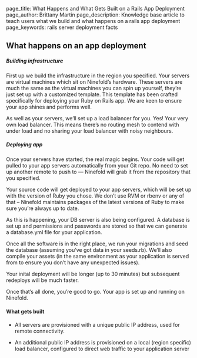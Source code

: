 page_title: What Happens and What Gets Built on a Rails App Deployment
page_author: Brittany Martin
page_description: Knowledge base article to teach users what we build and what happens on a rails app deployment
page_keywords: rails server deployment facts  

## What happens on an app deployment

##### Building infrastructure

First up we build the infrastructure in the region you specified. Your servers are virtual machines which sit on Ninefold’s hardware. These servers are much the same as the virtual machines you can spin up yourself, they’re just set up with a customized template. This template has been crafted specifically for deploying your Ruby on Rails app. We are keen to ensure your app shines and performs well.

As well as your servers, we’ll set up a load balancer for you. Yes! Your very own load balancer. This means there’s no routing mesh to contend with under load and no sharing your load balancer with noisy neighbours.

##### Deploying app

Once your servers have started, the real magic begins. Your code will get pulled to your app servers automatically from your Git repo. No need to set up another remote to push to — Ninefold will grab it from the repository that you specified.

Your source code will get deployed to your app servers, which will be set up with the version of Ruby you chose. We don’t use RVM or rbenv or any of that – Ninefold maintains packages of the latest versions of Ruby to make sure you’re always up to date.

As this is happening, your DB server is also being configured. A database is set up and permissions and passwords are stored so that we can generate a database.yml file for your application.

Once all the software is in the right place, we run your migrations and seed the database (assuming you’ve got data in your seeds.rb). We’ll also compile your assets (in the same environment as your application is served from to ensure you don’t have any unexpected issues).

Your inital deployment will be longer (up to 30 minutes) but subsequent redeploys will be much faster. 

Once that’s all done, you’re good to go. Your app is set up and running on Ninefold.

#### What gets built 

* All servers are provisioned with a unique public IP address, used for remote connectivity.

* An additional public IP address is provisioned on a local (region specific) load balancer, configured to direct web traffic to your application server
